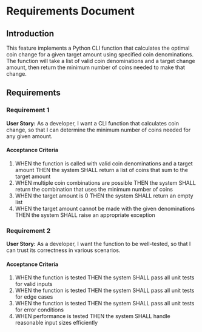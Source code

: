 # Requirements Document

## Introduction

This feature implements a Python CLI function that calculates the optimal coin change for a given target amount using specified coin denominations. The function will take a list of valid coin denominations and a target change amount, then return the minimum number of coins needed to make that change.

## Requirements

### Requirement 1

**User Story:** As a developer, I want a CLI function that calculates coin change, so that I can determine the minimum number of coins needed for any given amount.

#### Acceptance Criteria

1. WHEN the function is called with valid coin denominations and a target amount THEN the system SHALL return a list of coins that sum to the target amount
2. WHEN multiple coin combinations are possible THEN the system SHALL return the combination that uses the minimum number of coins
3. WHEN the target amount is 0 THEN the system SHALL return an empty list
4. WHEN the target amount cannot be made with the given denominations THEN the system SHALL raise an appropriate exception

### Requirement 2

**User Story:** As a developer, I want the function to be well-tested, so that I can trust its correctness in various scenarios.

#### Acceptance Criteria

1. WHEN the function is tested THEN the system SHALL pass all unit tests for valid inputs
2. WHEN the function is tested THEN the system SHALL pass all unit tests for edge cases
3. WHEN the function is tested THEN the system SHALL pass all unit tests for error conditions
4. WHEN performance is tested THEN the system SHALL handle reasonable input sizes efficiently